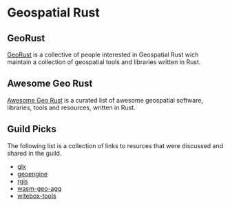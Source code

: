 # Geospatial Rust

## GeoRust

[GeoRust](https://georust.org/) is a collective of people interested in Geospatial Rust wich maintain a collection of geospatial tools and libraries written in Rust.

## Awesome Geo Rust

[Awesome Geo Rust](https://github.com/pka/awesome-georust) is a curated list of awesome geospatial software, libraries, tools and resources, written in Rust.

## Guild Picks

The following list is a collection of links to resurces that were discussed and shared in the guild.


* [glx](https://github.com/paulkernfeld/glx)
* [geoengine](https://github.com/geo-engine/geoengine)
* [rgis](https://github.com/frewsxcv/rgis)
* [wasm-geo-agg](https://github.com/stuartlynn/wasm_geo_agg)
* [witebox-tools](https://github.com/jblindsay/whitebox-tools)